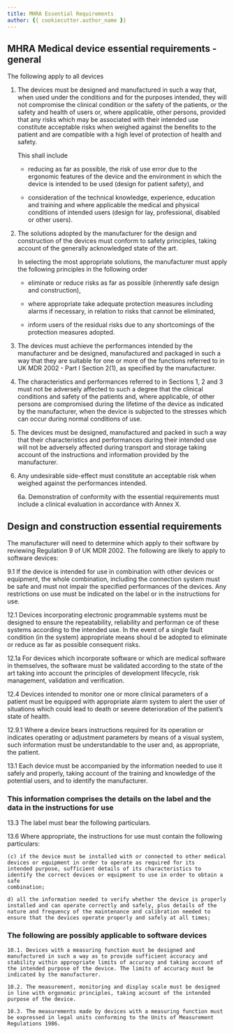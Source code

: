 ```yaml
---
title: MHRA Essential Requirements
author: {{ cookiecutter.author_name }}
---
```


## MHRA Medical device essential requirements - general

The following apply to all devices

1. The devices must be designed and manufactured in such a way that, when used under the conditions and for the purposes intended, they will not compromise the clinical condition or the safety of the patients, or the safety and health of users or, where applicable, other persons, provided that any risks which may be associated with their intended use constitute acceptable risks when weighed against the benefits to the patient and are compatible with a high level of protection of health and safety.

    This shall include

    * reducing as far as possible, the risk of use error due to the ergonomic features of the device and the environment in which the device is intended to be used (design for patient safety), and

    * consideration of the technical knowledge, experience, education and training and where applicable the medical and physical conditions of intended users (design for lay, professional, disabled or other users).

1. The solutions adopted by the manufacturer for the design and construction of the devices must conform to safety principles, taking account of the generally acknowledged state of the art.

    In selecting the most appropriate solutions, the manufacturer must apply the following principles in the following order

    * eliminate or reduce risks as far as possible (inherently safe design and construction),

    * where appropriate take adequate protection measures including alarms if necessary, in relation to risks that cannot be eliminated,

    * inform users of the residual risks due to any shortcomings of the protection measures adopted.

1. The devices must achieve the performances intended by the manufacturer and be designed, manufactured and packaged in such a way that they are suitable for one or more of the functions referred to in UK MDR 2002 - Part I Section 2(1), as specified by the manufacturer.

1. The characteristics and performances referred to in Sections 1, 2 and 3 must not be adversely affected to such a degree that the clinical conditions and safety of the patients and, where applicable, of other persons are compromised during the lifetime of the device as indicated by the manufacturer, when the device is subjected to the stresses which can occur during normal conditions of use.

1. The devices must be designed, manufactured and packed in such a way that their characteristics and performances during their intended use will not be adversely affected during transport and storage taking account of the instructions and information provided by the manufacturer.

1. Any undesirable side-effect must constitute an acceptable risk when weighed against the performances intended.

    6a. Demonstration of conformity with the essential requirements must include a clinical evaluation in accordance with Annex X.

## Design and construction essential requirements

The manufacturer will need to determine which apply to their software by reviewing Regulation 9 of UK MDR 2002. The following
are likely to apply to software devices:

9.1 If the device is intended for use in combination with other devices or equipment, the whole combination, including the connection
system must be safe and must not impair the specified performances of the devices. Any restrictions on use must be indicated on the label or in
the instructions for use.

12.1 Devices incorporating electronic programmable systems must be designed to ensure the repeatability, reliability and performan ce of
these systems according to the intended use. In the event of a single fault condition (in the system) appropriate means shoul d be adopted to
eliminate or reduce as far as possible consequent risks.

12.1a For devices which incorporate software or which are medical software in themselves, the software must be validated according to the
state of the art taking into account the principles of development lifecycle, risk management, validation and verification.

12.4 Devices intended to monitor one or more clinical parameters of a patient must be equipped with appropriate alarm system to alert the
user of situations which could lead to death or severe deterioration of the patient’s state of health.

12.9.1 Where a device bears instructions required for its operation or indicates operating or adjustment parameters by means of a visual
system, such information must be understandable to the user and, as appropriate, the patient.

13.1 Each device must be accompanied by the information needed to use it safely and properly, taking account of the training and knowledge
of the potential users, and to identify the manufacturer.

### This information comprises the details on the label and the data in the instructions for use

13.3 The label must bear the following particulars.

13.6 Where appropriate, the instructions for use must contain the following particulars:

    (c) if the device must be installed with or connected to other medical devices or equipment in order to operate as required for its
    intended purpose, sufficient details of its characteristics to identify the correct devices or equipment to use in order to obtain a safe
    combination;
    
    d) all the information needed to verify whether the device is properly installed and can operate correctly and safely, plus details of the
    nature and frequency of the maintenance and calibration needed to ensure that the devices operate properly and safely at all times;
    
### The following are possibly applicable to software devices
    
    10.1. Devices with a measuring function must be designed and manufactured in such a way as to provide sufficient accuracy and stability within appropriate limits of accuracy and taking account of the intended purpose of the device. The limits of accuracy must be indicated by the manufacturer.

    10.2. The measurement, monitoring and display scale must be designed in line with ergonomic principles, taking account of the intended purpose of the device.

    10.3. The measurements made by devices with a measuring function must be expressed in legal units conforming to the Units of Measurement    Regulations 1986.
    
